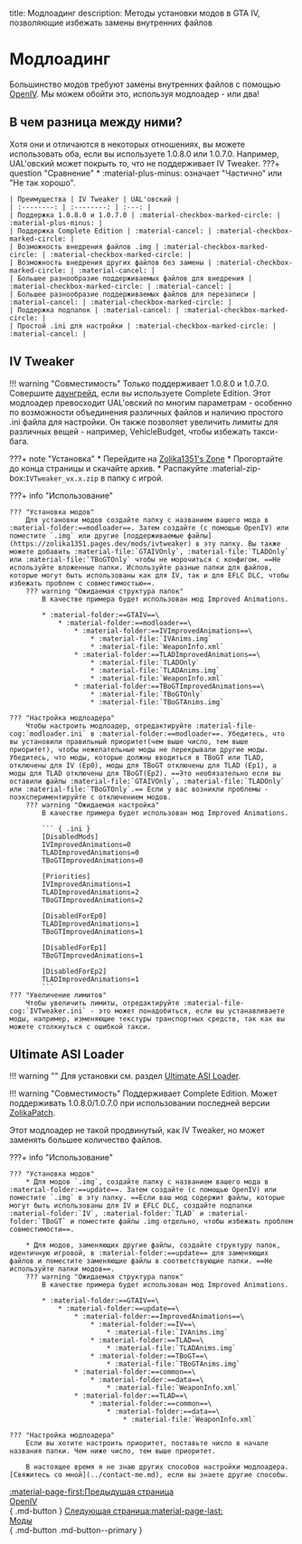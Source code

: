 title: Модлоадинг
description: Методы установки модов в GTA IV, позволяющие избежать замены внутренних файлов

# Модлоадинг
Большинство модов требуют замены внутренних файлов с помощью [OpenIV](openiv.md). Мы можем обойти это, используя модлоадер - или два!

## В чем разница между ними?
Хотя они и отличаются в некоторых отношениях, вы можете использовать оба, если вы используете 1.0.8.0 или 1.0.7.0. Например, UAL'овский может покрыть то, что не поддерживает IV Tweaker.
???+ question "Сравнение"
    * :material-plus-minus: означает "Частично" или "Не так хорошо".

    | Преимущества | IV Tweaker | UAL'овский |
    | :--------: | :--------: | :---: |
    | Поддержка 1.0.8.0 и 1.0.7.0 | :material-checkbox-marked-circle: | :material-plus-minus: |
    | Поддержка Complete Edition | :material-cancel: | :material-checkbox-marked-circle: |
    | Возможность внедрения файлов .img | :material-checkbox-marked-circle: | :material-checkbox-marked-circle: |
    | Возможность внедрения других файлов без замены | :material-checkbox-marked-circle: | :material-cancel: |
    | Большее разнообразие поддерживаемых файлов для внедрения | :material-checkbox-marked-circle: | :material-cancel: |
    | Большее разнообразие поддерживаемых файлов для перезаписи | :material-cancel: | :material-checkbox-marked-circle: |
    | Поддержка подпапок | :material-cancel: | :material-checkbox-marked-circle: |
    | Простой .ini для настройки | :material-checkbox-marked-circle: | :material-cancel: |

## IV Tweaker
!!! warning "Совместимость"
    Только поддерживает 1.0.8.0 и 1.0.7.0. Совершите [даунгрейд](../downgrading.md), если вы используете Complete Edition.
Этот модлоадер превосходит UAL'овский по многим параметрам - особенно по возможности объединения различных файлов и наличию простого .ini файла для настройки. Он также позволяет увеличить лимиты для различных вещей - например, VehicleBudget, чтобы избежать такси-бага.

???+ note "Установка"
    * Перейдите на [Zolika1351's Zone](https://zolika1351.pages.dev/mods/ivtweaker)
    * Прогортайте до конца страницы и скачайте архив.
    * Распакуйте :material-zip-box:`IVTweaker_vx.x.zip` в папку с игрой.

???+ info "Использование"

    ??? "Установка модов"
        Для установки модов создайте папку с названием вашего мода в :material-folder:==modloader==. Затем создайте (с помощью OpenIV) или поместите `.img` или другие [поддерживаемые файлы](https://zolika1351.pages.dev/mods/ivtweaker) в эту папку. Вы также можете добавить :material-file:`GTAIVOnly`, :material-file:`TLADOnly` или :material-file:`TBoGTOnly` чтобы не морочиться с конфигом. ==Не используйте вложенные папки. Используйте разные папки для файлов, которые могут быть использованы как для IV, так и для EFLC DLC, чтобы избежать проблем с совместимостью==.
        ??? warning "Ожидаемая структура папок"
            В качестве примера будет использован мод Improved Animations.

            * :material-folder:==GTAIV==\
                * :material-folder:==modloader==\
                    * :material-folder:==IVImprovedAnimations==\
                        * :material-file:`IVAnims.img`
                        * :material-file:`WeaponInfo.xml`
                    * :material-folder:==TLADImprovedAnimations==\
                        * :material-file:`TLADOnly`
                        * :material-file:`TLADAnims.img`
                        * :material-file:`WeaponInfo.xml`
                    * :material-folder:==TBoGTImprovedAnimations==\
                        * :material-file:`TBoGTOnly`
                        * :material-file:`TBoGTAnims.img`
                            
    ??? "Настройка модлоадера"
        Чтобы настроить модлоадер, отредактируйте :material-file-cog:`modloader.ini` в :material-folder:==modloader==. Убедитесь, что вы установили правильный приоритет(чем выше число, тем выше приоритет), чтобы нежелательные моды не перекрывали другие моды. Убедитесь, что моды, которые должны вводиться в TBoGT или TLAD, отключены для IV (Ep0), моды для TBoGT отключены для TLAD (Ep1), а моды для TLAD отключены для TBoGT(Ep2). ==Это необязательно если вы оставили файлы :material-file:`GTAIVOnly`, :material-file:`TLADOnly` или :material-file:`TBoGTOnly`.== Если у вас возникли проблемы - поэкспериментируйте с отключением модов.
        ??? warning "Ожидаемая настройка"
            В качестве примера будет использован мод Improved Animations.

            ``` { .ini }
            [DisabledMods]
            IVImprovedAnimations=0
            TLADImprovedAnimations=0
            TBoGTImprovedAnimations=0

            [Priorities]
            IVImprovedAnimations=1
            TLADImprovedAnimations=2
            TBoGTImprovedAnimations=2

            [DisabledForEp0]
            TLADImprovedAnimations=1
            TBoGTImprovedAnimations=1

            [DisabledForEp1]
            TBoGTImprovedAnimations=1

            [DisabledForEp2]
            TLADImprovedAnimations=1
            ```
    ??? "Увеличение лимитов"
        Чтобы увеличить лимиты, отредактируйте :material-file-cog:`IVTweaker.ini` - это может понадобиться, если вы устанавливаете моды, например, изменяющие текстуры транспортных средств, так как вы можете столкнуться с ошибкой такси.

## Ultimate ASI Loader
!!! warning ""
    Для установки см. раздел [Ultimate ASI Loader](../../mod-dependencies/#ultimate-asi-loader).

!!! warning "Совместимость"
    Поддерживает Complete Edition. Может поддерживать 1.0.8.0/1.0.7.0 при использовании последней версии [ZolikaPatch](../essential-modding/zolikapatch.md).

Этот модлоадер не такой продвинутый, как IV Tweaker, но может заменять большее количество файлов.

???+ info "Использование"

    ??? "Установка модов"
        * Для модов `.img`, создайте папку с названием вашего мода в :material-folder:==update==. Затем создайте (с помощью OpenIV) или поместите `.img` в эту папку. ==Если ваш мод содержит файлы, которые могут быть использованы для IV и EFLC DLC, создайте подпапки :material-folder:`IV`, :material-folder:`TLAD` и :material-folder:`TBoGT` и поместите файлы .img отдельно, чтобы избежать проблем совместимости==.

        * Для модов, заменяющих другие файлы, создайте структуру папок, идентичную игровой, в :material-folder:==update== для заменяющих файлов и поместите заменяющие файлы в соответствующие папки. ==Не используйте папки модов==.
        ??? warning "Ожидаемая структура папок"
            В качестве примера будет использован мод Improved Animations.

            * :material-folder:==GTAIV==\
                * :material-folder:==update==\
                    * :material-folder:==ImprovedAnimations==\
                        * :material-folder:==IV==\
                            * :material-file:`IVAnims.img`
                        * :material-folder:==TLAD==\
                            * :material-file:`TLADAnims.img`
                        * :material-folder:==TBoGT==\
                            * :material-file:`TBoGTAnims.img`
                    * :material-folder:==common==\
                        * :material-folder:==data==\
                            * :material-file:`WeaponInfo.xml`
                    * :material-folder:==TLAD==\
                        * :material-folder:==common==\
                            * :material-folder:==data==\
                                * :material-file:`WeaponInfo.xml`

    ??? "Настройка модлоадера"
        Если вы хотите настроить приоритет, поставьте число в начале названия папки. Чем ниже число, тем выше приоритет.

        В настоящее время я не знаю других способов настройки модлоадера. [Свяжитесь со мной](../contact-me.md), если вы знаете другие способы.

[:material-page-first:Предыдущая страница <br>OpenIV</br>](openiv.md){ .md-button } [Следующая страница:material-page-last: <br>Моды</br>](mods.md){ .md-button .md-button--primary }